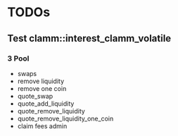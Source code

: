 # TODOs

## Test clamm::interest_clamm_volatile

### 3 Pool

- swaps
- remove liquidity
- remove one coin
- quote_swap
- quote_add_liquidity
- quote_remove_liquidity
- quote_remove_liquidity_one_coin
- claim fees admin
